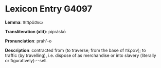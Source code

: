 # Lexicon Entry G4097

**Lemma**: πιπράσκω

**Transliteration (xlit)**: pipráskō

**Pronunciation**: prah'-o

**Description**:
contracted from  (to traverse; from the base of πέραν); to traffic (by travelling), i.e. dispose of as merchandise or into slavery (literally or figuratively):--sell.
